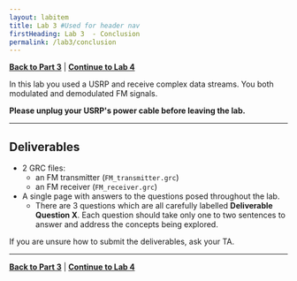 ```yaml
---
layout: labitem
title: Lab 3 #Used for header nav
firstHeading: Lab 3  - Conclusion
permalink: /lab3/conclusion
---
```


[**Back to Part 3**](FM-receiver-USRP.md) | [**Continue to Lab 4**](../_lab4/introduction.md)

In this lab you used a USRP and receive complex data streams. You both modulated and demodulated FM signals.

**Please unplug your USRP's power cable before leaving the lab.**

---

## Deliverables
<!-- #TODO update -->
- 2 GRC files:
  - an FM transmitter (`FM_transmitter.grc`)
  - an FM receiver (`FM_receiver.grc`)
- A single page with answers to the questions posed throughout the lab.
  - There are 3 questions which are all carefully labelled **Deliverable Question X**. Each question should take only one to two sentences to answer and address the concepts being explored.

If you are unsure how to submit the deliverables, ask your TA.

---

[**Back to Part 3**](FM-receiver-USRP.md) | [**Continue to Lab 4**](../_lab4/introduction.md)
